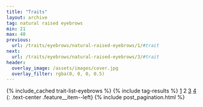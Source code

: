 ```yaml
---
title: "Traits"
layout: archive
tag: natural raised eyebrows
min: 21
max: 40
previous:
  url: /traits/eyebrows/natural-raised-eyebrows/1/#trait
next:
  url: /traits/eyebrows/natural-raised-eyebrows/3/#trait
header:
  overlay_image: /assets/images/cover.jpg
  overlay_filter: rgba(0, 0, 0, 0.5)
---
```

{% include_cached trait-list-eyebrows %}
{% include tag-results %}
[1](/traits/eyebrows/natural-raised-eyebrows/1/#trait) 2 [3](/traits/eyebrows/natural-raised-eyebrows/3/#trait) [4](/traits/eyebrows/natural-raised-eyebrows/4/#trait) 
{: .text-center .feature__item--left}
{% include post_pagination.html %}
